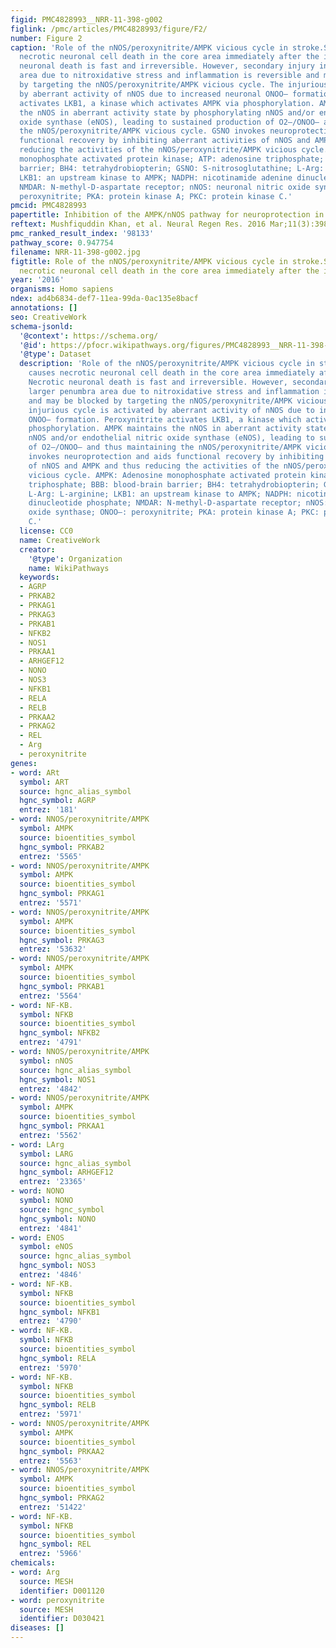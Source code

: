 ```yaml
---
figid: PMC4828993__NRR-11-398-g002
figlink: /pmc/articles/PMC4828993/figure/F2/
number: Figure 2
caption: 'Role of the nNOS/peroxynitrite/AMPK vicious cycle in stroke.Stroke causes
  necrotic neuronal cell death in the core area immediately after the injury. Necrotic
  neuronal death is fast and irreversible. However, secondary injury in larger penumbra
  area due to nitroxidative stress and inflammation is reversible and may be blocked
  by targeting the nNOS/peroxynitrite/AMPK vicious cycle. The injurious cycle is activated
  by aberrant activity of nNOS due to increased neuronal ONOO– formation. Peroxynitrite
  activates LKB1, a kinase which activates AMPK via phosphorylation. AMPK maintains
  the nNOS in aberrant activity state by phosphorylating nNOS and/or endothelial nitric
  oxide synthase (eNOS), leading to sustained production of O2–/ONOO– and thus maintaining
  the nNOS/peroxynitrite/AMPK vicious cycle. GSNO invokes neuroprotection and aids
  functional recovery by inhibiting aberrant activities of nNOS and AMPK and thus
  reducing the activities of the nNOS/peroxynitrite/AMPK vicious cycle. AMPK: Adenosine
  monophosphate activated protein kinase; ATP: adenosine triphosphate; BBB: blood-brain
  barrier; BH4: tetrahydrobiopterin; GSNO: S-nitrosoglutathine; L-Arg: L-arginine;
  LKB1: an upstream kinase to AMPK; NADPH: nicotinamide adenine dinucleotide phosphate;
  NMDAR: N-methyl-D-aspartate receptor; nNOS: neuronal nitric oxide synthase; ONOO–:
  peroxynitrite; PKA: protein kinase A; PKC: protein kinase C.'
pmcid: PMC4828993
papertitle: Inhibition of the AMPK/nNOS pathway for neuroprotection in stroke.
reftext: Mushfiquddin Khan, et al. Neural Regen Res. 2016 Mar;11(3):398-399.
pmc_ranked_result_index: '98133'
pathway_score: 0.947754
filename: NRR-11-398-g002.jpg
figtitle: Role of the nNOS/peroxynitrite/AMPK vicious cycle in stroke.Stroke causes
  necrotic neuronal cell death in the core area immediately after the injury
year: '2016'
organisms: Homo sapiens
ndex: ad4b6834-def7-11ea-99da-0ac135e8bacf
annotations: []
seo: CreativeWork
schema-jsonld:
  '@context': https://schema.org/
  '@id': https://pfocr.wikipathways.org/figures/PMC4828993__NRR-11-398-g002.html
  '@type': Dataset
  description: 'Role of the nNOS/peroxynitrite/AMPK vicious cycle in stroke.Stroke
    causes necrotic neuronal cell death in the core area immediately after the injury.
    Necrotic neuronal death is fast and irreversible. However, secondary injury in
    larger penumbra area due to nitroxidative stress and inflammation is reversible
    and may be blocked by targeting the nNOS/peroxynitrite/AMPK vicious cycle. The
    injurious cycle is activated by aberrant activity of nNOS due to increased neuronal
    ONOO– formation. Peroxynitrite activates LKB1, a kinase which activates AMPK via
    phosphorylation. AMPK maintains the nNOS in aberrant activity state by phosphorylating
    nNOS and/or endothelial nitric oxide synthase (eNOS), leading to sustained production
    of O2–/ONOO– and thus maintaining the nNOS/peroxynitrite/AMPK vicious cycle. GSNO
    invokes neuroprotection and aids functional recovery by inhibiting aberrant activities
    of nNOS and AMPK and thus reducing the activities of the nNOS/peroxynitrite/AMPK
    vicious cycle. AMPK: Adenosine monophosphate activated protein kinase; ATP: adenosine
    triphosphate; BBB: blood-brain barrier; BH4: tetrahydrobiopterin; GSNO: S-nitrosoglutathine;
    L-Arg: L-arginine; LKB1: an upstream kinase to AMPK; NADPH: nicotinamide adenine
    dinucleotide phosphate; NMDAR: N-methyl-D-aspartate receptor; nNOS: neuronal nitric
    oxide synthase; ONOO–: peroxynitrite; PKA: protein kinase A; PKC: protein kinase
    C.'
  license: CC0
  name: CreativeWork
  creator:
    '@type': Organization
    name: WikiPathways
  keywords:
  - AGRP
  - PRKAB2
  - PRKAG1
  - PRKAG3
  - PRKAB1
  - NFKB2
  - NOS1
  - PRKAA1
  - ARHGEF12
  - NONO
  - NOS3
  - NFKB1
  - RELA
  - RELB
  - PRKAA2
  - PRKAG2
  - REL
  - Arg
  - peroxynitrite
genes:
- word: ARt
  symbol: ART
  source: hgnc_alias_symbol
  hgnc_symbol: AGRP
  entrez: '181'
- word: NNOS/peroxynitrite/AMPK
  symbol: AMPK
  source: bioentities_symbol
  hgnc_symbol: PRKAB2
  entrez: '5565'
- word: NNOS/peroxynitrite/AMPK
  symbol: AMPK
  source: bioentities_symbol
  hgnc_symbol: PRKAG1
  entrez: '5571'
- word: NNOS/peroxynitrite/AMPK
  symbol: AMPK
  source: bioentities_symbol
  hgnc_symbol: PRKAG3
  entrez: '53632'
- word: NNOS/peroxynitrite/AMPK
  symbol: AMPK
  source: bioentities_symbol
  hgnc_symbol: PRKAB1
  entrez: '5564'
- word: NF-KB.
  symbol: NFKB
  source: bioentities_symbol
  hgnc_symbol: NFKB2
  entrez: '4791'
- word: NNOS/peroxynitrite/AMPK
  symbol: nNOS
  source: hgnc_alias_symbol
  hgnc_symbol: NOS1
  entrez: '4842'
- word: NNOS/peroxynitrite/AMPK
  symbol: AMPK
  source: bioentities_symbol
  hgnc_symbol: PRKAA1
  entrez: '5562'
- word: LArg
  symbol: LARG
  source: hgnc_alias_symbol
  hgnc_symbol: ARHGEF12
  entrez: '23365'
- word: NONO
  symbol: NONO
  source: hgnc_symbol
  hgnc_symbol: NONO
  entrez: '4841'
- word: ENOS
  symbol: eNOS
  source: hgnc_alias_symbol
  hgnc_symbol: NOS3
  entrez: '4846'
- word: NF-KB.
  symbol: NFKB
  source: bioentities_symbol
  hgnc_symbol: NFKB1
  entrez: '4790'
- word: NF-KB.
  symbol: NFKB
  source: bioentities_symbol
  hgnc_symbol: RELA
  entrez: '5970'
- word: NF-KB.
  symbol: NFKB
  source: bioentities_symbol
  hgnc_symbol: RELB
  entrez: '5971'
- word: NNOS/peroxynitrite/AMPK
  symbol: AMPK
  source: bioentities_symbol
  hgnc_symbol: PRKAA2
  entrez: '5563'
- word: NNOS/peroxynitrite/AMPK
  symbol: AMPK
  source: bioentities_symbol
  hgnc_symbol: PRKAG2
  entrez: '51422'
- word: NF-KB.
  symbol: NFKB
  source: bioentities_symbol
  hgnc_symbol: REL
  entrez: '5966'
chemicals:
- word: Arg
  source: MESH
  identifier: D001120
- word: peroxynitrite
  source: MESH
  identifier: D030421
diseases: []
---
```

